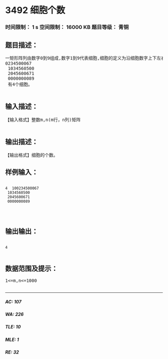 # 3492 细胞个数   
### 时间限制： 1 s     空间限制： 16000 KB     题目等级： 青铜  
## 题目描述：  

<pre>
一矩形阵列由数字0到9组成,数字1到9代表细胞,细胞的定义为沿细胞数字上下左右还是细胞数字则为同一细胞,求给定矩形阵列的细胞个数。如阵列:  
0234500067  
 1034560500  
 2045600671  
 0000000089  
 有4个细胞。  

</pre>
  
  
## 输入描述：  

<pre>
【输入格式】整数m,n(m行，n列)矩阵  

</pre>
  
  
## 输出描述：  

<pre>
【输出格式】细胞的个数。
</pre>
  
  
## 样例输入：  

<pre><code>
4  100234500067  
 1034560500  
 2045600671  
 0000000089  
   
   

</code></pre>
  
  
## 输出输出：  

<pre><code>
4  

</code></pre>
  
  
## 数据范围及提示：  

<pre>
1<=m,n<=1000  

</pre>
  
  
***  

##### AC: 107  
##### WA: 226  
##### TLE: 10  
##### MLE: 1  
##### RE: 32  
